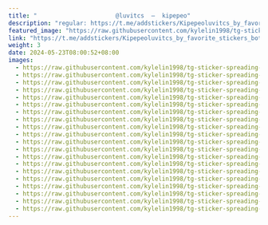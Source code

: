 ```yaml
---
title: "‌ ‌ ‌ ‌ ‌ ‌ ‌ ‌ ‌ ‌ ‌ ‌ ‌ ‌ ‌ ‌ ‌ ‌ ‌ ‌ ‌ ‌ @luvitcs  —  kipepeo"
description: "regular: https://t.me/addstickers/Kipepeoluvitcs_by_favorite_stickers_bot"
featured_image: "https://raw.githubusercontent.com/kylelin1998/tg-sticker-spreading-worldwide-images/main/img/0f75a854-3eb7-49ca-a045-c878ae8e22d9.jpg"
link: "https://t.me/addstickers/Kipepeoluvitcs_by_favorite_stickers_bot"
weight: 3
date: 2024-05-23T08:00:52+08:00
images:
  - https://raw.githubusercontent.com/kylelin1998/tg-sticker-spreading-worldwide-images/main/img/0f75a854-3eb7-49ca-a045-c878ae8e22d9.jpg
  - https://raw.githubusercontent.com/kylelin1998/tg-sticker-spreading-worldwide-images/main/img/d42231ab-e92c-4ba8-8692-503928fcbe2a.jpg
  - https://raw.githubusercontent.com/kylelin1998/tg-sticker-spreading-worldwide-images/main/img/6a26f617-a125-44f5-a954-102deb2770d8.jpg
  - https://raw.githubusercontent.com/kylelin1998/tg-sticker-spreading-worldwide-images/main/img/919ef177-d7d7-4e8d-bc90-28cc1e209f6e.jpg
  - https://raw.githubusercontent.com/kylelin1998/tg-sticker-spreading-worldwide-images/main/img/000b0ced-4f6b-4c9a-9ae0-48a543a3cf20.jpg
  - https://raw.githubusercontent.com/kylelin1998/tg-sticker-spreading-worldwide-images/main/img/9ff5c437-2bb9-4760-8027-93adc83fc7d6.jpg
  - https://raw.githubusercontent.com/kylelin1998/tg-sticker-spreading-worldwide-images/main/img/4d521075-4d1b-4e97-addb-4be374c09175.jpg
  - https://raw.githubusercontent.com/kylelin1998/tg-sticker-spreading-worldwide-images/main/img/7af30b53-7ef4-449b-ad00-120abf73eb16.jpg
  - https://raw.githubusercontent.com/kylelin1998/tg-sticker-spreading-worldwide-images/main/img/00ea2d1f-a5a0-41d1-9839-d534eea6e3a6.jpg
  - https://raw.githubusercontent.com/kylelin1998/tg-sticker-spreading-worldwide-images/main/img/9c170518-5bf1-4dde-9d17-6e01446f40ec.jpg
  - https://raw.githubusercontent.com/kylelin1998/tg-sticker-spreading-worldwide-images/main/img/937524aa-8830-497c-90d2-a54ece971c88.jpg
  - https://raw.githubusercontent.com/kylelin1998/tg-sticker-spreading-worldwide-images/main/img/4df61e69-71f7-4cce-816f-a80c13a6245e.jpg
  - https://raw.githubusercontent.com/kylelin1998/tg-sticker-spreading-worldwide-images/main/img/2ba1b64b-eb30-4bc2-9b44-a80161e58593.jpg
  - https://raw.githubusercontent.com/kylelin1998/tg-sticker-spreading-worldwide-images/main/img/6c0c031b-4e92-4d45-afa3-658cc67f1830.jpg
  - https://raw.githubusercontent.com/kylelin1998/tg-sticker-spreading-worldwide-images/main/img/26a43f0d-383d-4c4c-a21d-81c2b3443808.jpg
  - https://raw.githubusercontent.com/kylelin1998/tg-sticker-spreading-worldwide-images/main/img/5e7c2ede-9d1d-4dcf-a0d7-b74ed9389d67.jpg
  - https://raw.githubusercontent.com/kylelin1998/tg-sticker-spreading-worldwide-images/main/img/349e4c82-b4b0-4d6a-be76-de787f5f0bda.jpg
  - https://raw.githubusercontent.com/kylelin1998/tg-sticker-spreading-worldwide-images/main/img/f82eb416-bb9f-4886-89c1-fcdd727986ad.jpg
  - https://raw.githubusercontent.com/kylelin1998/tg-sticker-spreading-worldwide-images/main/img/437b2cac-85ed-4cd9-8357-4e5fbc54e03c.jpg
  - https://raw.githubusercontent.com/kylelin1998/tg-sticker-spreading-worldwide-images/main/img/ac9fa24b-7de9-4769-a3a0-d0bb80cd8b68.jpg
---
```

